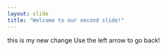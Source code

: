 ```yaml
---
layout: slide
title: "Welcome to our second slide!"
---
```

this is my new change
Use the left arrow to go back!
